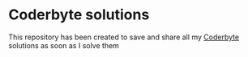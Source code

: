 # Coderbyte solutions
This repository has been created to save and share all my [Coderbyte](coderbyte.com) solutions as soon as I solve them
